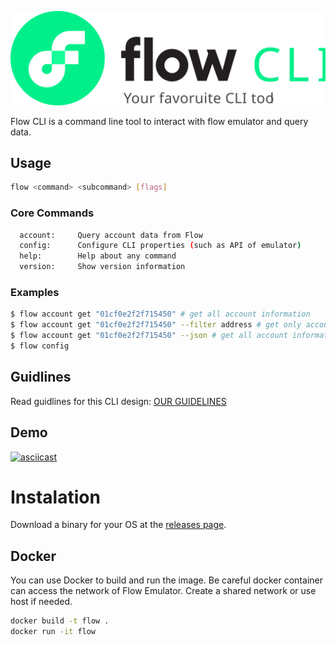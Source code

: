 ![Flow](./flowcli.svg "Flow")

Flow CLI is a command line tool to interact with flow emulator and query data.

## Usage
  ```bash
  flow <command> <subcommand> [flags]
  ```

### Core Commands
```bash
  account:     Query account data from Flow
  config:      Configure CLI properties (such as API of emulator)
  help:        Help about any command
  version:     Show version information
```

### Examples
  ```bash
  $ flow account get "01cf0e2f2f715450" # get all account information
  $ flow account get "01cf0e2f2f715450" --filter address # get only account address
  $ flow account get "01cf0e2f2f715450" --json # get all account information in JSON
  $ flow config
  ```

## Guidlines
Read guidlines for this CLI design: [OUR GUIDELINES](https://github.com/sideninja/flow-cli/blob/master/GUIDELINES.md)

## Demo
[![asciicast](https://asciinema.org/a/badcgVvoh6BjHlOGKHqK2jgaN.svg)](https://asciinema.org/a/badcgVvoh6BjHlOGKHqK2jgaN)

# Instalation

Download a binary for your OS at the [releases page](https://github.com/sideninja/flow-cli/releases/tag/0.1.0).

## Docker
You can use Docker to build and run the image. Be careful docker container can access the network of Flow Emulator. Create a shared network or use host if needed.
```bash
docker build -t flow .
docker run -it flow
```